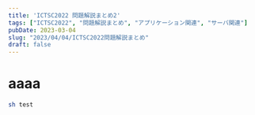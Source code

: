 ```yaml
---
title: 'ICTSC2022 問題解説まとめ2'
tags: ["ICTSC2022", "問題解説まとめ", "アプリケーション関連", "サーバ関連"]
pubDate: 2023-03-04
slug: "2023/04/04/ICTSC2022問題解説まとめ"
draft: false
---
```


# aaaa

```bash
sh test
```